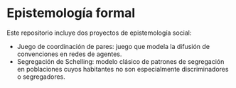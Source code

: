 # Epistemología formal

Este repositorio incluye dos proyectos de epistemología social:
- Juego de coordinación de pares: juego que modela la difusión de convenciones en redes de agentes.
- Segregación de Schelling: modelo clásico de patrones de segregación en poblaciones cuyos habitantes no son especialmente discriminadores o segregadores.
